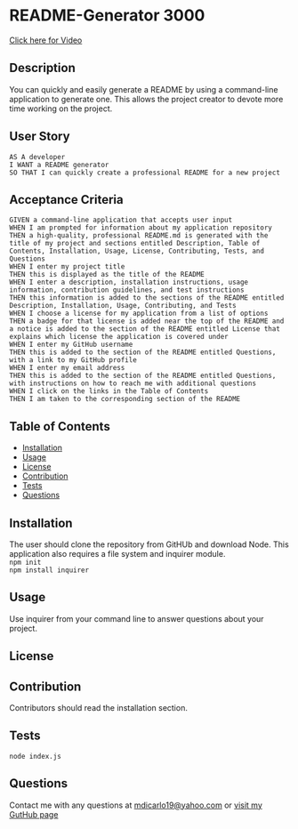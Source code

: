 # README-Generator 3000

[Click here for Video](https://drive.google.com/file/d/1Bm48ECL_KMr48e2ySkJLgiga9eH2FIyx/view?usp=sharing)

## Description
You can quickly and easily generate a README by using a command-line application to generate one. This allows the project creator to devote more time working on the project.

## User Story
```
AS A developer
I WANT a README generator
SO THAT I can quickly create a professional README for a new project
```

## Acceptance Criteria
```
GIVEN a command-line application that accepts user input
WHEN I am prompted for information about my application repository
THEN a high-quality, professional README.md is generated with the title of my project and sections entitled Description, Table of Contents, Installation, Usage, License, Contributing, Tests, and Questions
WHEN I enter my project title
THEN this is displayed as the title of the README
WHEN I enter a description, installation instructions, usage information, contribution guidelines, and test instructions
THEN this information is added to the sections of the README entitled Description, Installation, Usage, Contributing, and Tests
WHEN I choose a license for my application from a list of options
THEN a badge for that license is added near the top of the README and a notice is added to the section of the README entitled License that explains which license the application is covered under
WHEN I enter my GitHub username
THEN this is added to the section of the README entitled Questions, with a link to my GitHub profile
WHEN I enter my email address
THEN this is added to the section of the README entitled Questions, with instructions on how to reach me with additional questions
WHEN I click on the links in the Table of Contents
THEN I am taken to the corresponding section of the README
```

## Table of Contents
  * [Installation](#installation)
  * [Usage](#usage)
  * [License](#license)
  * [Contribution](#contribution)
  * [Tests](#tests)
  * [Questions](#questions)

## Installation
The user should clone the repository from GitHUb and download Node. This application also requires a file system and inquirer module. <br />
`npm init` 
<br />
`npm install inquirer`

## Usage
Use inquirer from your command line to answer questions about your project.
<br />

## License

## Contribution
Contributors should read the installation section.

## Tests
`node index.js`

## Questions
Contact me with any questions at <mdicarlo19@yahoo.com> or [visit my GutHub page](https://github.com/marikadicarlo)